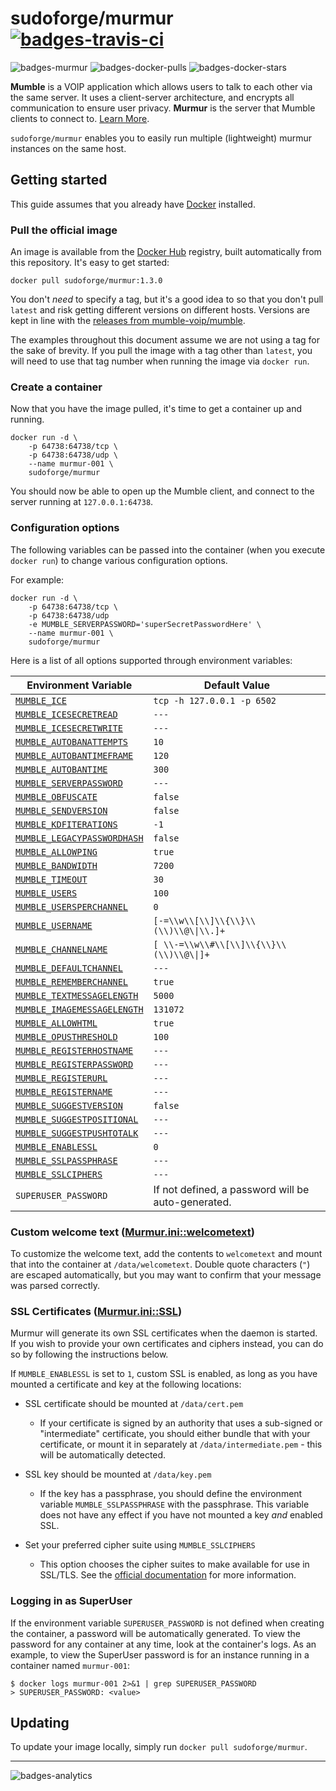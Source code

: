 # sudoforge/murmur [![badges-travis-ci]][travis-ci]

![badges-murmur] ![badges-docker-pulls] ![badges-docker-stars]

**Mumble** is a VOIP application which allows users to talk to each other via
the same server. It uses a client-server architecture, and encrypts all
communication to ensure user privacy. **Murmur** is the server that Mumble
clients to connect to. [Learn More][vendor-mumble].

`sudoforge/murmur` enables you to easily run multiple (lightweight) murmur
instances on the same host.

## Getting started

This guide assumes that you already have [Docker][docker-install-docs]
installed.

### Pull the official image

An image is available from the [Docker Hub][docker-hub-repo-url] registry, built
automatically from this repository. It's easy to get started:

```text
docker pull sudoforge/murmur:1.3.0
```

You don't _need_ to specify a tag, but it's a good idea to so that you don't
pull `latest` and risk getting different versions on different hosts. Versions
are kept in line with the [releases from mumble-voip/mumble][vendor-releases].

The examples throughout this document assume we are not using a tag for the sake
of brevity. If you pull the image with a tag other than `latest`, you will need
to use that tag number when running the image via `docker run`.

### Create a container

Now that you have the image pulled, it's time to get a container up and running.

```text
docker run -d \
    -p 64738:64738/tcp \
    -p 64738:64738/udp \
    --name murmur-001 \
    sudoforge/murmur
```

You should now be able to open up the Mumble client, and connect to the server
running at `127.0.0.1:64738`.

### Configuration options

The following variables can be passed into the container (when you execute
`docker run`) to change various configuration options.

For example:

```text
docker run -d \
    -p 64738:64738/tcp \
    -p 64738:64738/udp
    -e MUMBLE_SERVERPASSWORD='superSecretPasswordHere' \
    --name murmur-001 \
    sudoforge/murmur
```

Here is a list of all options supported through environment variables:

| Environment Variable | Default Value |
| -------------------- | ------------- |
| [`MUMBLE_ICE`][mdoc-ice] | `tcp -h 127.0.0.1 -p 6502` |
| [`MUMBLE_ICESECRETREAD`][mdoc-group-icesecret] | `---` |
| [`MUMBLE_ICESECRETWRITE`][mdoc-group-icesecret] | `---` |
| [`MUMBLE_AUTOBANATTEMPTS`][mdoc-group-autoban] | `10`    |
| [`MUMBLE_AUTOBANTIMEFRAME`][mdoc-group-autoban] | `120` |
| [`MUMBLE_AUTOBANTIME`][mdoc-group-autoban] | `300` |
| [`MUMBLE_SERVERPASSWORD`][mdoc-serverpassword] | `---` |
| [`MUMBLE_OBFUSCATE`][mdoc-obfuscate] | `false` |
| [`MUMBLE_SENDVERSION`][mdoc-sendversion] | `false`|
| [`MUMBLE_KDFITERATIONS`][mdoc-kdfIterations] | `-1`|
| [`MUMBLE_LEGACYPASSWORDHASH`][mdoc-legacyPasswordHash] | `false` |
| [`MUMBLE_ALLOWPING`][mdoc-allowping] | `true`|
| [`MUMBLE_BANDWIDTH`][mdoc-bandwidth] | `7200`|
| [`MUMBLE_TIMEOUT`][mdoc-timeout] | `30`|
| [`MUMBLE_USERS`][mdoc-users] | `100` |
| [`MUMBLE_USERSPERCHANNEL`][mdoc-usersperchannel] | `0` |
| [`MUMBLE_USERNAME`][mdoc-group-channelusername] | `[-=\\w\\[\\]\\{\\}\\(\\)\\@\\|\\.]+` |
| [`MUMBLE_CHANNELNAME`][mdoc-group-channelusername] | `[ \\-=\\w\\#\\[\\]\\{\\}\\(\\)\\@\\|]+` |
| [`MUMBLE_DEFAULTCHANNEL`][mdoc-defaultchannel] | `---` |
| [`MUMBLE_REMEMBERCHANNEL`][mdoc-rememberchannel] | `true`|
| [`MUMBLE_TEXTMESSAGELENGTH`][mdoc-textmessagelength] | `5000`|
| [`MUMBLE_IMAGEMESSAGELENGTH`][mdoc-imagemessagelength] |`131072` |
| [`MUMBLE_ALLOWHTML`][mdoc-allowhtml] | `true`|
| [`MUMBLE_OPUSTHRESHOLD`][mdoc-opusthreshold] | `100` |
| [`MUMBLE_REGISTERHOSTNAME`][mdoc-registerHostname] | `---` |
| [`MUMBLE_REGISTERPASSWORD`][mdoc-registerPassword] | `---` |
| [`MUMBLE_REGISTERURL`][mdoc-registerUrl] | `---` |
| [`MUMBLE_REGISTERNAME`][mdoc-registerName] | `---`|
| [`MUMBLE_SUGGESTVERSION`][mdoc-suggestVersion] | `false` |
| [`MUMBLE_SUGGESTPOSITIONAL`][mdoc-suggestPositional] | `---` |
| [`MUMBLE_SUGGESTPUSHTOTALK`][mdoc-suggestPushToTalk] | `---` |
| [`MUMBLE_ENABLESSL`](#ssl-certificates-murmurinissl) | `0` |
| [`MUMBLE_SSLPASSPHRASE`](#ssl-certificates-murmurinissl) | `---` |
| [`MUMBLE_SSLCIPHERS`](#ssl-certificates-murmurinissl) | `---` |
| `SUPERUSER_PASSWORD` | If not defined, a password will be auto-generated. |

### Custom welcome text ([Murmur.ini::welcometext][mdoc-welcometext])

To customize the welcome text, add the contents to `welcometext` and mount that
into the container at `/data/welcometext`. Double quote characters (`"`) are
escaped automatically, but you may want to confirm that your message was parsed
correctly.

### SSL Certificates ([Murmur.ini::SSL][mdoc-sslcertkey])

Murmur will generate its own SSL certificates when the daemon is started. If you
wish to provide your own certificates and ciphers instead, you can do so by
following the instructions below.

If `MUMBLE_ENABLESSL` is set to `1`, custom SSL is enabled, as long as you have
mounted a certificate and key at the following locations:

- SSL certificate should be mounted at `/data/cert.pem`

  - If your certificate is signed by an authority that uses a sub-signed or
    "intermediate" certificate, you should either bundle that with your
    certificate, or mount it in separately at `/data/intermediate.pem` - this
    will be automatically detected.

- SSL key should be mounted at `/data/key.pem`

  - If the key has a passphrase, you should define the environment variable
    `MUMBLE_SSLPASSPHRASE` with the passphrase. This variable does not have any
    effect if you have not mounted a key *and* enabled SSL.

- Set your preferred cipher suite using `MUMBLE_SSLCIPHERS`

  - This option chooses the cipher suites to make available for use in SSL/TLS.
    See the [official documentation][mdoc-sslCiphers] for more information.

### Logging in as SuperUser

If the environment variable `SUPERUSER_PASSWORD` is not defined when creating
the container, a password will be automatically generated. To view the password
for any container at any time, look at the container's logs. As an example, to
view the SuperUser password is for an instance running in a container named
`murmur-001`:

```text
$ docker logs murmur-001 2>&1 | grep SUPERUSER_PASSWORD
> SUPERUSER_PASSWORD: <value>
```

## Updating

To update your image locally, simply run `docker pull sudoforge/murmur`.

---

![badges-analytics]

[badges-murmur]: https://img.shields.io/badge/murmur-1.3.0-green.svg?maxAge=2592000 "Murmur v1.3.0"
[badges-docker-pulls]: https://img.shields.io/docker/pulls/sudoforge/murmurd.svg "Docker Pulls"
[badges-docker-stars]: https://img.shields.io/docker/stars/sudoforge/murmurd.svg "Docker Stars"
[badges-travis-ci]: https://travis-ci.org/sudoforge/docker-images.svg?branch=master "Build Status"
[travis-ci]: https://travis-ci.org/sudoforge/docker-images
[badges-analytics]: https://ga-beacon.appspot.com/UA-98603156-1/github-landing-page?flat "Analytics"
[repo-url]: https://www.github.com/sudoforge/docker-images
[releases]: https://www.github.com/sudoforge/docker-images/releases
[vendor-releases]: https://www.github.com/mumble-voip/mumble/releases
[vendor-mumble]: http://wiki.mumble.info/wiki/Main_Page "Learn About Mumble"
[docker-install-docs]: https://docs.docker.com/engine/installation/ "Docker Installation Docs"
[docker-hub-repo-url]: https://hub.docker.com/r/sudoforge/murmur/ "View on DockerHub"
[mdoc-ice]: https://wiki.mumble.info/wiki/Murmur.ini#ice
[mdoc-group-icesecret]: https://wiki.mumble.info/wiki/Murmur.ini#icesecretread_and_icesecretwrite
[mdoc-group-autoban]: https://wiki.mumble.info/wiki/Murmur.ini#autobanAttempts.2C_autobanTimeframe_and_autobanTime
[mdoc-serverpassword]: https://wiki.mumble.info/wiki/Murmur.ini#serverpassword
[mdoc-obfuscate]: https://wiki.mumble.info/wiki/Murmur.ini#obfuscate
[mdoc-sendversion]: https://wiki.mumble.info/wiki/Murmur.ini#sendversion
[mdoc-legacyPasswordHash]: https://wiki.mumble.info/wiki/Murmur.ini#legacyPasswordHash
[mdoc-kdfiterations]: https://wiki.mumble.info/wiki/Murmur.ini#kdfIterations
[mdoc-allowping]: https://wiki.mumble.info/wiki/Murmur.ini#allowping
[mdoc-welcometext]: https://wiki.mumble.info/wiki/Murmur.ini#welcometext
[mdoc-bandwidth]: https://wiki.mumble.info/wiki/Murmur.ini#bandwidth
[mdoc-timeout]: https://wiki.mumble.info/wiki/Murmur.ini#timeout
[mdoc-users]: https://wiki.mumble.info/wiki/Murmur.ini#users
[mdoc-usersperchannel]: https://wiki.mumble.info/wiki/Murmur.ini#usersperchannel
[mdoc-group-channelusername]: https://wiki.mumble.info/wiki/Murmur.ini#channelname_and_username
[mdoc-defaultchannel]: https://wiki.mumble.info/wiki/Murmur.ini#defaultchannel
[mdoc-rememberchannel]: https://wiki.mumble.info/wiki/Murmur.ini#rememberchannel
[mdoc-textmessagelength]: https://wiki.mumble.info/wiki/Murmur.ini#textmessagelength
[mdoc-imagemessagelength]: https://wiki.mumble.info/wiki/Murmur.ini#imagemessagelength
[mdoc-allowhtml]: https://wiki.mumble.info/wiki/Murmur.ini#allowhtml
[mdoc-opusthreshold]: https://wiki.mumble.info/wiki/Murmur.ini#opusthreshold
[mdoc-registerHostname]: https://wiki.mumble.info/wiki/Murmur.ini#registerHostname
[mdoc-registerPassword]: https://wiki.mumble.info/wiki/Murmur.ini#registerPassword
[mdoc-registerUrl]: https://wiki.mumble.info/wiki/Murmur.ini#registerUrl
[mdoc-registerName]: https://wiki.mumble.info/wiki/Murmur.ini#registerName
[mdoc-suggestVersion]: https://wiki.mumble.info/wiki/Murmur.ini#suggestVersion
[mdoc-suggestPositional]: https://wiki.mumble.info/wiki/Murmur.ini#suggestPositional
[mdoc-suggestPushToTalk]: https://wiki.mumble.info/wiki/Murmur.ini#suggestPushToTalk
[mdoc-sslcertkey]: https://wiki.mumble.info/wiki/Murmur.ini#sslCert_and_sslKey
[mdoc-sslCiphers]: https://wiki.mumble.info/wiki/Murmur.ini#sslCiphers
